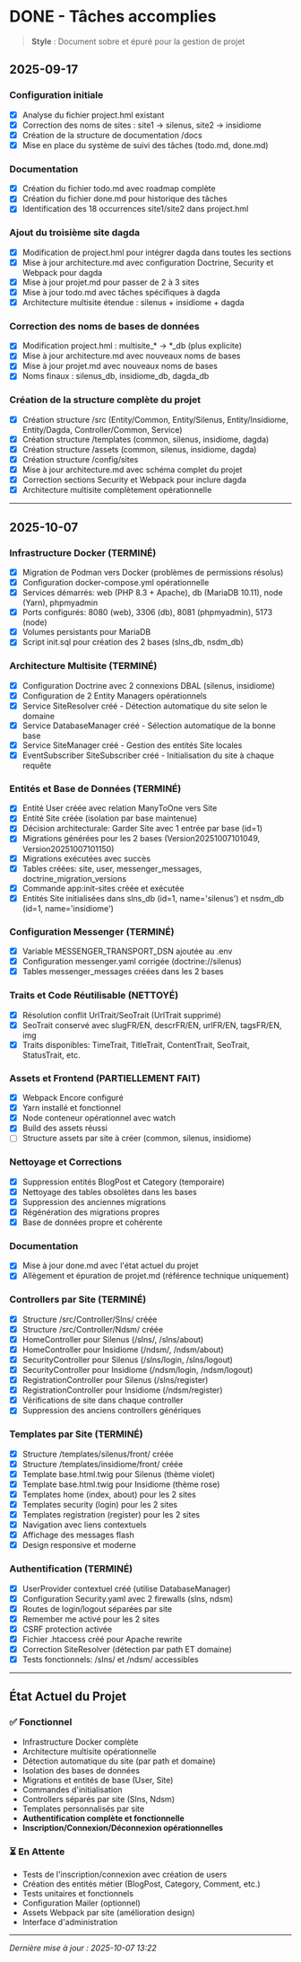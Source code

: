 # DONE - Tâches accomplies

> **Style** : Document sobre et épuré pour la gestion de projet

## 2025-09-17

### Configuration initiale
- [x] Analyse du fichier project.hml existant
- [x] Correction des noms de sites : site1 → silenus, site2 → insidiome
- [x] Création de la structure de documentation /docs
- [x] Mise en place du système de suivi des tâches (todo.md, done.md)

### Documentation
- [x] Création du fichier todo.md avec roadmap complète
- [x] Création du fichier done.md pour historique des tâches
- [x] Identification des 18 occurrences site1/site2 dans project.hml

### Ajout du troisième site dagda
- [x] Modification de project.hml pour intégrer dagda dans toutes les sections
- [x] Mise à jour architecture.md avec configuration Doctrine, Security et Webpack pour dagda
- [x] Mise à jour projet.md pour passer de 2 à 3 sites
- [x] Mise à jour todo.md avec tâches spécifiques à dagda
- [x] Architecture multisite étendue : silenus + insidiome + dagda

### Correction des noms de bases de données
- [x] Modification project.hml : multisite_* → *_db (plus explicite)
- [x] Mise à jour architecture.md avec nouveaux noms de bases
- [x] Mise à jour projet.md avec nouveaux noms de bases
- [x] Noms finaux : silenus_db, insidiome_db, dagda_db

### Création de la structure complète du projet
- [x] Création structure /src (Entity/Common, Entity/Silenus, Entity/Insidiome, Entity/Dagda, Controller/Common, Service)
- [x] Création structure /templates (common, silenus, insidiome, dagda)
- [x] Création structure /assets (common, silenus, insidiome, dagda)
- [x] Création structure /config/sites
- [x] Mise à jour architecture.md avec schéma complet du projet
- [x] Correction sections Security et Webpack pour inclure dagda
- [x] Architecture multisite complètement opérationnelle

---

## 2025-10-07

### Infrastructure Docker (TERMINÉ)
- [x] Migration de Podman vers Docker (problèmes de permissions résolus)
- [x] Configuration docker-compose.yml opérationnelle
- [x] Services démarrés: web (PHP 8.3 + Apache), db (MariaDB 10.11), node (Yarn), phpmyadmin
- [x] Ports configurés: 8080 (web), 3306 (db), 8081 (phpmyadmin), 5173 (node)
- [x] Volumes persistants pour MariaDB
- [x] Script init.sql pour création des 2 bases (slns_db, nsdm_db)

### Architecture Multisite (TERMINÉ)
- [x] Configuration Doctrine avec 2 connexions DBAL (silenus, insidiome)
- [x] Configuration de 2 Entity Managers opérationnels
- [x] Service SiteResolver créé - Détection automatique du site selon le domaine
- [x] Service DatabaseManager créé - Sélection automatique de la bonne base
- [x] Service SiteManager créé - Gestion des entités Site locales
- [x] EventSubscriber SiteSubscriber créé - Initialisation du site à chaque requête

### Entités et Base de Données (TERMINÉ)
- [x] Entité User créée avec relation ManyToOne vers Site
- [x] Entité Site créée (isolation par base maintenue)
- [x] Décision architecturale: Garder Site avec 1 entrée par base (id=1)
- [x] Migrations générées pour les 2 bases (Version20251007101049, Version20251007101150)
- [x] Migrations exécutées avec succès
- [x] Tables créées: site, user, messenger_messages, doctrine_migration_versions
- [x] Commande app:init-sites créée et exécutée
- [x] Entités Site initialisées dans slns_db (id=1, name='silenus') et nsdm_db (id=1, name='insidiome')

### Configuration Messenger (TERMINÉ)
- [x] Variable MESSENGER_TRANSPORT_DSN ajoutée au .env
- [x] Configuration messenger.yaml corrigée (doctrine://silenus)
- [x] Tables messenger_messages créées dans les 2 bases

### Traits et Code Réutilisable (NETTOYÉ)
- [x] Résolution conflit UrlTrait/SeoTrait (UrlTrait supprimé)
- [x] SeoTrait conservé avec slugFR/EN, descrFR/EN, urlFR/EN, tagsFR/EN, img
- [x] Traits disponibles: TimeTrait, TitleTrait, ContentTrait, SeoTrait, StatusTrait, etc.

### Assets et Frontend (PARTIELLEMENT FAIT)
- [x] Webpack Encore configuré
- [x] Yarn installé et fonctionnel
- [x] Node conteneur opérationnel avec watch
- [x] Build des assets réussi
- [ ] Structure assets par site à créer (common, silenus, insidiome)

### Nettoyage et Corrections
- [x] Suppression entités BlogPost et Category (temporaire)
- [x] Nettoyage des tables obsolètes dans les bases
- [x] Suppression des anciennes migrations
- [x] Régénération des migrations propres
- [x] Base de données propre et cohérente

### Documentation
- [x] Mise à jour done.md avec l'état actuel du projet
- [x] Allègement et épuration de projet.md (référence technique uniquement)

### Controllers par Site (TERMINÉ)
- [x] Structure /src/Controller/Slns/ créée
- [x] Structure /src/Controller/Ndsm/ créée
- [x] HomeController pour Silenus (/slns/, /slns/about)
- [x] HomeController pour Insidiome (/ndsm/, /ndsm/about)
- [x] SecurityController pour Silenus (/slns/login, /slns/logout)
- [x] SecurityController pour Insidiome (/ndsm/login, /ndsm/logout)
- [x] RegistrationController pour Silenus (/slns/register)
- [x] RegistrationController pour Insidiome (/ndsm/register)
- [x] Vérifications de site dans chaque controller
- [x] Suppression des anciens controllers génériques

### Templates par Site (TERMINÉ)
- [x] Structure /templates/silenus/front/ créée
- [x] Structure /templates/insidiome/front/ créée
- [x] Template base.html.twig pour Silenus (thème violet)
- [x] Template base.html.twig pour Insidiome (thème rose)
- [x] Templates home (index, about) pour les 2 sites
- [x] Templates security (login) pour les 2 sites
- [x] Templates registration (register) pour les 2 sites
- [x] Navigation avec liens contextuels
- [x] Affichage des messages flash
- [x] Design responsive et moderne

### Authentification (TERMINÉ)
- [x] UserProvider contextuel créé (utilise DatabaseManager)
- [x] Configuration Security.yaml avec 2 firewalls (slns, ndsm)
- [x] Routes de login/logout séparées par site
- [x] Remember me activé pour les 2 sites
- [x] CSRF protection activée
- [x] Fichier .htaccess créé pour Apache rewrite
- [x] Correction SiteResolver (détection par path ET domaine)
- [x] Tests fonctionnels: /slns/ et /ndsm/ accessibles

---

## État Actuel du Projet

### ✅ Fonctionnel
- Infrastructure Docker complète
- Architecture multisite opérationnelle
- Détection automatique du site (par path et domaine)
- Isolation des bases de données
- Migrations et entités de base (User, Site)
- Commandes d'initialisation
- Controllers séparés par site (Slns, Ndsm)
- Templates personnalisés par site
- **Authentification complète et fonctionnelle**
- **Inscription/Connexion/Déconnexion opérationnelles**

### ⏳ En Attente
- Tests de l'inscription/connexion avec création de users
- Création des entités métier (BlogPost, Category, Comment, etc.)
- Tests unitaires et fonctionnels
- Configuration Mailer (optionnel)
- Assets Webpack par site (amélioration design)
- Interface d'administration

---
*Dernière mise à jour : 2025-10-07 13:22*
